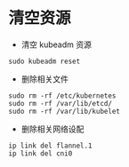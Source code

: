 # 清空资源

- 清空 kubeadm 资源

```
sudo kubeadm reset
```

- 删除相关文件

```
sudo rm -rf /etc/kubernetes
sudo rm -rf /var/lib/etcd/        
sudo rm -rf /var/lib/kubelet
```

- 删除相关网络设配

```
ip link del flannel.1
ip link del cni0
```
